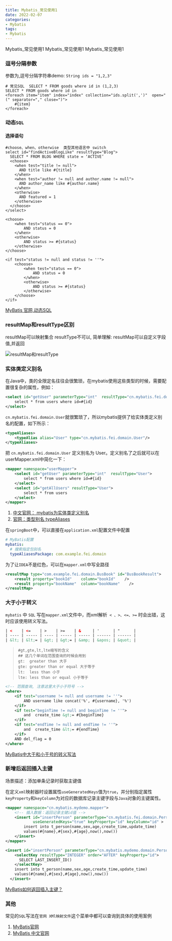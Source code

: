 ```yaml
---
title: Mybatis_常见使用1
date: 2022-02-07
categories: 
- Mybatis
tags:
- Mybatis
---
```

Mybatis_常见使用1
Mybatis_常见使用1
Mybatis_常见使用1

<!-- more -->

### 逗号分隔参数

参数为,逗号分隔字符串demo: ` String ids = "1,2,3" `

```mysql
# 常见SQL  SELECT * FROM goods where id in (1,2,3)
SELECT * FROM goods where id in
<foreach item="item" index="index" collection="ids.split(',')"  open="(" separator="," close=")">
	#{item}
</foreach>
```

### 动态`SQL`

#### 选择语句

```mysql
#choose、when、otherwise  类型其他语言中 switch 
select id="findActiveBlogLike" resultType="Blog">
  SELECT * FROM BLOG WHERE state = ‘ACTIVE’
  <choose>
    <when test="title != null">
      AND title like #{title}
    </when>
    <when test="author != null and author.name != null">
      AND author_name like #{author.name}
    </when>
    <otherwise>
      AND featured = 1
    </otherwise>
  </choose>
</select>
```

```mysql
<choose>
    <when test="status == 0">
        AND status = 0
    </when>
    <otherwise>
        AND status >= #{status}
    </otherwise>
</choose>
```

```mysql
<if test="status != null and status != ''">
    <choose>
        <when test="status == 0">
            AND status = 0
        </when>
        <otherwise>
            AND status >= #{status}
        </otherwise>
    </choose>
</if>
```

[MyBatis 官网,动态SQL](https://mybatis.org/mybatis-3/zh/dynamic-sql.html)

### resultMap和resultType区别

resultMap可以映射集合 resultType不可以,
简单理解: resultMap可以自定义字段值,并返回

![resultMap和resultType](/img/java/Mybatis/Mybatis_01.png "resultMap和resultType")



### 实体类定义别名

在Java中，类的全限定名往往会很繁琐，在mybatis使用这些类型的时候，需要配置很复杂的属性，例如：

```xml
<select id="getUser" parameterType="int"  resultType="cn.mybatis.fei.domain.User">
    select * from users where id=#{id}
</select>
```

`cn.mybatis.fei.domain.User`就很繁琐了，所以mybatis提供了给实体类定义别名的配置，如下所示：

```xml
<typeAliases>
    <typeAlias alias="User" type="cn.mybatis.fei.domain.User"/> 
</typeAliases>
```

把 `cn.mybatis.fei.domain.User` 定义别名为 User。定义别名了之后就可以在userMapper.xml中简化一下：

```xml
<mapper namespace="userMapper">
    <select id="getUser" parameterType="int"  resultType="User">
        select * from users where id=#{id}
    </select>
    <select id="getAllUsers" resultType="User">
        select * from users
    </select>
</mapper> 
```

1. [中文官网： mybatis为实体类定义别名](http://www.mybatis.cn/archives/820.html)
2. [官网：类型别名 typeAliases](https://mybatis.org/mybatis-3/zh_CN/configuration.html#typeAliases)

在`springBoot`中，可以直接在`application.xml`配置文件中配置

```yaml
# MyBatis配置
mybatis:
  # 搜索指定包别名
  typeAliasesPackage: com.example.fei.domain
```

为了让`IDEA`不是红色，可以在`mapper.xml`中写全路径

```xml
<resultMap type="com.example.fei.domain.BusBook" id="BusBookResult">
    <result property="bookId"    column="bookId"    />
    <result property="bookName"  column="bookName"    />
</resultMap>
```



### 大于小于转义

`mybatis` 中 `SQL` 写在`mapper.xml`文件中，而xml解析` < 、>、<=、>=` 时会出错，这时应该使用转义写法。

```html
| <    | <=    | >    | >=    | &     | '      | "      |
| ---- | ----- | ---- | ----- | ----- | ------ | ------ |
| &lt; | &lt;= | &gt; | &gt;= | &amp; | &apos; | &quot; |
```

> ```wiki
> #gt,gte,lt,lte缩写的含义
> ## 这几个单词在范围查询的时候会用到
> gt:  greater than 大于
> gte: greater than or equal 大于等于
> lt:  less than 小于
> lte: less than or equal 小于等于
> ```
>
> 

```xml
<!-- 范围查询, 注意这里大于小于符号 -->
<where>
    <if test="username != null and username != ''">
        AND username like concat('%', #{username}, '%')
    </if>
    <if test="beginTime != null and beginTime != ''">
        and  create_time &gt;= #{beginTime}
    </if>
    <if test="endTime != null and endTime != ''">
        and  create_time &lt;= #{endTime}
    </if>
    AND del_flag = 0
</where>
```

[MyBatis中大于和小于号的转义写法](http://www.mybatis.cn/archives/754.html)

### 新增后返回插入主键

场景描述：添加单条记录时获取主键值

在定义`xml`映射器时设置属性`useGeneratedKeys`值为`true`，并分别指定属性`keyProperty`和`keyColumn`为对应的数据库记录主键字段与`Java`对象的主键属性。

```xml
<mapper namespace="cn.mybatis.mydemo.mapper">
    <!-- 插入数据：返回记录主键id值 -->
    <insert id="insertPerson" parameterType="cn.mybatis.fei.domain.Person" 
            useGeneratedKeys="true" keyProperty="id" keyColumn="id" >
        insert into t_person(name,sex,age,create_time,update_time) 
        values(#{name},#{sex},#{age},now(),now())
    </insert>
</mapper>
```

```xml
<insert id="insertPerson" parameterType="cn.mybatis.mydemo.domain.Person">
    <selectKey resultType="INTEGER" order="AFTER" keyProperty="id">
      SELECT LAST_INSERT_ID()
    </selectKey>
    insert into t_person(name,sex,age,create_time,update_time) 
    values(#{name},#{sex},#{age},now(),now())
  </insert>
```

[MyBatis如何返回插入主键？](http://www.mybatis.cn/archives/743.html)

### 其他

常见的`SQL`写法在`官网 XMl映射文件`这个菜单中都可以查询到具体的使用案例

1. [MyBatis官网](https://mybatis.org/mybatis-3/zh)
2. [MyBatis 中文官网](http://www.mybatis.cn/)





